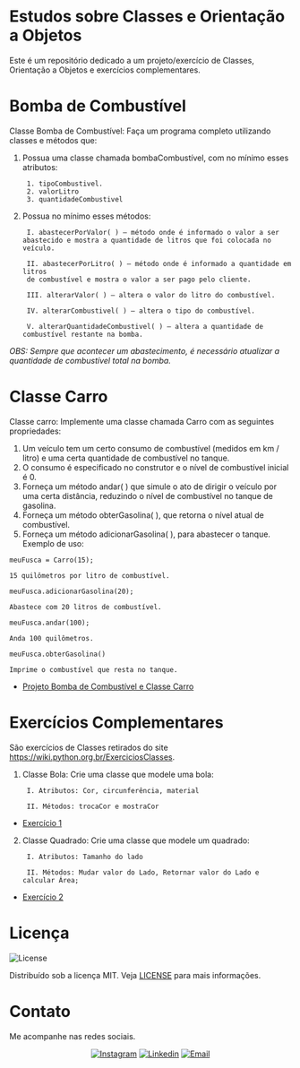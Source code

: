 # Estudos sobre Classes e Orientação a Objetos

Este é um repositório dedicado a um projeto/exercício de Classes, Orientação a Objetos e exercícios complementares.

# Bomba de Combustível

Classe Bomba de Combustível: Faça um programa completo utilizando classes e métodos que:

1. Possua uma classe chamada bombaCombustível,
com no mínimo esses atributos:

        1. tipoCombustivel.
        2. valorLitro
        3. quantidadeCombustivel                    

2. Possua no mínimo esses métodos:

        I. abastecerPorValor( ) – método onde é informado o valor a ser
       abastecido e mostra a quantidade de litros que foi colocada no veículo.

        II. abastecerPorLitro( ) – método onde é informado a quantidade em litros
        de combustível e mostra o valor a ser pago pelo cliente.

        III. alterarValor( ) – altera o valor do litro do combustível.

        IV. alterarCombustivel( ) – altera o tipo do combustível.

        V. alterarQuantidadeCombustivel( ) – altera a quantidade de combustível restante na bomba.
    
_OBS: Sempre que acontecer um abastecimento, é necessário atualizar
a quantidade de combustível total na bomba._

# Classe Carro

Classe carro: Implemente uma classe chamada Carro com as seguintes propriedades:

1. Um veículo tem um certo consumo de combustível (medidos em km / litro) e uma certa quantidade de combustível no tanque.
2. O consumo é especificado no construtor e o nível de combustível inicial é 0.
3. Forneça um método andar( ) que simule o ato de dirigir o veículo por uma certa distância, reduzindo o nível de combustível no tanque de gasolina.
4. Forneça um método obterGasolina( ), que retorna o nível atual de combustível.
5. Forneça um método adicionarGasolina( ), para abastecer o tanque. Exemplo de uso:

```
meuFusca = Carro(15);

15 quilômetros por litro de combustível.
```

```
meuFusca.adicionarGasolina(20);

Abastece com 20 litros de combustível.
```

```
meuFusca.andar(100);     

Anda 100 quilômetros.    
```

```
meuFusca.obterGasolina()     

Imprime o combustível que resta no tanque.
```

* [Projeto Bomba de Combustível e Classe Carro](src/main.py)


<!-- EXERCÍCIOS COMPLEMENTARES -->

# Exercícios Complementares

São exercícios de Classes retirados do site https://wiki.python.org.br/ExerciciosClasses.


1. Classe Bola: Crie uma classe que modele uma bola:

        I. Atributos: Cor, circunferência, material
        
        II. Métodos: trocaCor e mostraCor

* [Exercício 1](exercicios/ex1.py)

2. Classe Quadrado: Crie uma classe que modele um quadrado:

        I. Atributos: Tamanho do lado

        II. Métodos: Mudar valor do Lado, Retornar valor do Lado e calcular Área;

* [Exercício 2](exercicios/ex2.py)

# Licença

<img alt="License" src="https://img.shields.io/badge/license-MIT-%2304D361?color=rgb(89,101,224)">

Distribuído sob a licença MIT. Veja [LICENSE](LICENSE) para mais informações.

# Contato

Me acompanhe nas redes sociais.

<p align="center">


  <a href="https://www.instagram.com/ddavimig/" target="_blank" >
    <img alt="Instagram" src="https://img.shields.io/badge/-Instagram-ff2b8e?logo=Instagram&logoColor=white"></a>

  <a href="https://www.linkedin.com/in/davimss/" target="_blank" >
    <img alt="Linkedin" src="https://img.shields.io/badge/-Linkedin-blue?logo=Linkedin&logoColor=white"></a>

  <a href="mailto:davi00msantos@gmail.com" target="_blank" >
    <img alt="Email" src="https://img.shields.io/badge/-Email-c14438?logo=Gmail&logoColor=white"></a>

</p>